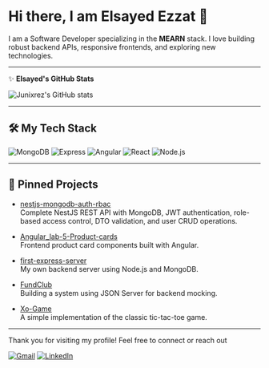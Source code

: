 # Hi there, I am Elsayed Ezzat  👋

I am a Software Developer specializing in the **MEARN** stack. I love building robust backend APIs, responsive frontends, and exploring new technologies.

---

✨ **Elsayed's GitHub Stats**  

![Junixrez's GitHub stats](https://github-readme-stats.vercel.app/api?username=Junixrez&show_icons=true&theme=radical)

---

## 🛠️ My Tech Stack

![MongoDB](https://img.shields.io/badge/MongoDB-4EA94B?style=for-the-badge&logo=mongodb&logoColor=white)
![Express](https://img.shields.io/badge/Express.js-000000?style=for-the-badge&logo=express&logoColor=white)
![Angular](https://img.shields.io/badge/Angular-DD0031?style=for-the-badge&logo=angular&logoColor=white)
![React](https://img.shields.io/badge/React-20232a?style=for-the-badge&logo=react&logoColor=61DAFB)
![Node.js](https://img.shields.io/badge/Node.js-339933?style=for-the-badge&logo=nodedotjs&logoColor=white)

---

## 🚀 Pinned Projects

- [nestjs-mongodb-auth-rbac](https://github.com/Junixrez/nestjs-mongodb-auth-rbac)  
  Complete NestJS REST API with MongoDB, JWT authentication, role-based access control, DTO validation, and user CRUD operations.

- [Angular_lab-5-Product-cards](https://github.com/Junixrez/Angular_lab-5-Product-cards)  
  Frontend product card components built with Angular.

- [first-express-server](https://github.com/Junixrez/first-express-server)  
  My own backend server using Node.js and MongoDB.

- [FundClub](https://github.com/Junixrez/FundClub)  
  Building a system using JSON Server for backend mocking.

- [Xo-Game](https://github.com/Junixrez/Xo-Game)  
  A simple implementation of the classic tic-tac-toe game.

---

Thank you for visiting my profile! Feel free to connect or reach out

[![Gmail](https://img.shields.io/badge/Gmail-D14836?style=for-the-badge&logo=gmail&logoColor=white)](mailto:junixrez@gmail.com)
[![LinkedIn](https://img.shields.io/badge/LinkedIn-0A66C2?style=for-the-badge&logo=linkedin&logoColor=white)](https://linkedin.com/in/elsayedezzat)

